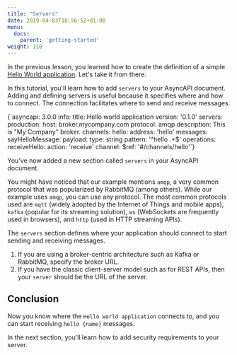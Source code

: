 ```yaml
---
title: "Servers"
date: 2019-04-03T10:56:52+01:00
menu:
  docs:
    parent: 'getting-started'
weight: 110
---
```


In the previous lesson, you learned how to create the definition of a simple [Hello World application](/docs/getting-started/hello-world). Let's take it from there.

In this tutorial, you'll learn how to add `servers` to your AsyncAPI document. Adding and defining servers is useful because it specifies where and how to connect. The connection facilitates where to send and receive messages.

<CodeBlock highlightedLines={[6,7,8,9,10]}>
{`asyncapi: 3.0.0
info:
  title: Hello world application
  version: '0.1.0'
servers:
  production:
    host: broker.mycompany.com
    protocol: amqp
    description: This is "My Company" broker.
channels:
  hello:
    address: 'hello'
    messages:
      sayHelloMessage:
        payload:
          type: string
          pattern: '^hello .+$'
operations:
  receiveHello:
    action: 'receive'
    channel:
      $ref: '#/channels/hello'`}
</CodeBlock>

You've now added a new section called `servers` in your AsyncAPI document.

You might have noticed that our example mentions `amqp`, a very common protocol that was popularized by RabbitMQ (among others). While our example uses `amqp`, you can use any protocol. The most common protocols used are `mqtt` (widely adopted by the Internet of Things and mobile apps), `kafka` (popular for its streaming solution), `ws` (WebSockets are frequently used in browsers), and `http` (used in HTTP streaming APIs).

<Remember>

The `servers` section defines where your application should connect to start sending and receiving messages. 

1. If you are using a broker-centric architecture such as Kafka or RabbitMQ, specify the broker URL. 
2. If you have the classic client-server model such as for REST APIs, then your `server` should be the URL of the server.

</Remember>

## Conclusion

Now you know where the `Hello world application` connects to, and you can start receiving `hello {name}` messages.

In the next section, you'll learn how to add security requirements to your server.
